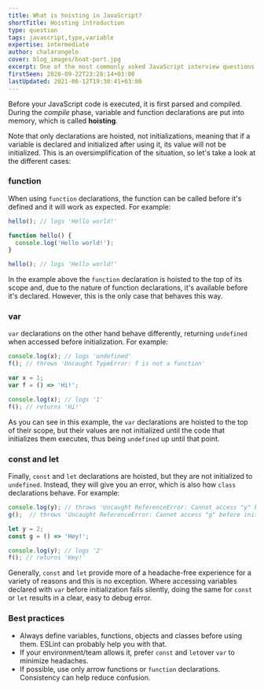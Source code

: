 ```yaml
---
title: What is hoisting in JavaScript?
shortTitle: Hoisting introduction
type: question
tags: javascript,type,variable
expertise: intermediate
author: chalarangelo
cover: blog_images/boat-port.jpg
excerpt: One of the most commonly asked JavaScript interview questions is about hoisting. It's also a concept that might require some getting used to, so read our guide to learn more.
firstSeen: 2020-09-22T23:28:14+03:00
lastUpdated: 2021-06-12T19:30:41+03:00
---
```


Before your JavaScript code is executed, it is first parsed and compiled. During the _compile_ phase, variable and function declarations are put into memory, which is called **hoisting**.

Note that only declarations are hoisted, not initializations, meaning that if a variable is declared and initialized after using it, its value will not be initialized. This is an oversimplification of the situation, so let's take a look at the different cases:

### function

When using `function` declarations, the function can be called before it's defined and it will work as expected. For example:

```js
hello(); // logs 'Hello world!'

function hello() {
  console.log('Hello world!');
}

hello(); // logs 'Hello world!'
```

In the example above the `function` declaration is hoisted to the top of its scope and, due to the nature of function declarations, it's available before it's declared. However, this is the only case that behaves this way.

### var

`var` declarations on the other hand behave differently, returning `undefined` when accessed before initialization. For example:

```js
console.log(x); // logs 'undefined'
f(); // throws 'Uncaught TypeError: f is not a function'

var x = 1;
var f = () => 'Hi!';

console.log(x); // logs '1'
f(); // returns 'Hi!'
```

As you can see in this example, the `var` declarations are hoisted to the top of their scope, but their values are not initialized until the code that initializes them executes, thus being `undefined` up until that point.

### const and let

Finally, `const` and `let` declarations are hoisted, but they are not initialized to `undefined`. Instead, they will give you an error, which is also how `class` declarations behave. For example:

```js
console.log(y); // throws 'Uncaught ReferenceError: Cannot access "y" before initialization'
g();  // throws 'Uncaught ReferenceError: Cannot access "g" before initialization'

let y = 2;
const g = () => 'Hey!';

console.log(y); // logs '2'
f(); // returns 'Hey!'
```

Generally, `const` and `let` provide more of a headache-free experience for a variety of reasons and this is no exception. Where accessing variables declared with `var` before initialization fails silently, doing the same for `const` or `let` results in a clear, easy to debug error.

### Best practices

- Always define variables, functions, objects and classes before using them. ESLint can probably help you with that.
- If your environment/team allows it, prefer `const` and `let`over `var` to minimize headaches.
- If possible, use only arrow functions or `function` declarations. Consistency can help reduce confusion.
